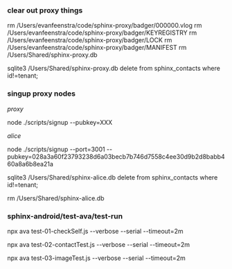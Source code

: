 
### clear out proxy things

rm /Users/evanfeenstra/code/sphinx-proxy/badger/000000.vlog
rm /Users/evanfeenstra/code/sphinx-proxy/badger/KEYREGISTRY
rm /Users/evanfeenstra/code/sphinx-proxy/badger/LOCK
rm /Users/evanfeenstra/code/sphinx-proxy/badger/MANIFEST
rm /Users/Shared/sphinx-proxy.db

sqlite3 /Users/Shared/sphinx-proxy.db
delete from sphinx_contacts where id!=tenant;

### singup proxy nodes

*proxy*

node ./scripts/signup --pubkey=XXX

*alice*

node ./scripts/signup --port=3001 --pubkey=028a3a60f23793238d6a03becb7b746d7558c4ee30d9b2d8babb460a8a6b8ea21a

sqlite3 /Users/Shared/sphinx-alice.db
delete from sphinx_contacts where id!=tenant;

rm /Users/Shared/sphinx-alice.db

### sphinx-android/test-ava/test-run

npx ava test-01-checkSelf.js --verbose --serial --timeout=2m

npx ava test-02-contactTest.js --verbose --serial --timeout=2m

npx ava test-03-imageTest.js --verbose --serial --timeout=2m
